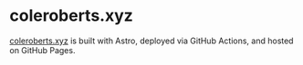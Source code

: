 # coleroberts.xyz

[coleroberts.xyz](coleroberts.xyz) is built with Astro, deployed via GitHub Actions, and hosted on GitHub Pages.
